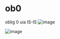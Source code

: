 # ob0
oblig 0 uia IS-IS
![image](https://github.com/user-attachments/assets/92dc449a-3b04-4ca1-baff-42318c5eb52a)

![image](https://github.com/user-attachments/assets/cbcad957-167c-4b1f-8f1b-f0144e9a18cb)
